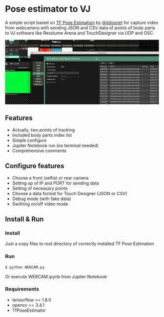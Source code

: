 # Pose estimator to VJ
A simple script based on [TF Pose Estimation](https://github.com/ildoonet/tf-pose-estimation) by [@ildoonet](https://github.com/ildoonet) for capture video from webcamera with sending JSON and CSV data of points of body parts to VJ software like Resolume Arena and TouchDesigner via UDP and OSC.

![screenshot](./screenshot.jpg)

## Features
- Actually, two points of tracking
- Included body parts index list
- Simple configure
- Jupiter Notebook run (no terminal needed)
- Comprehensive comments
## Configure features
- Choose a front (selfie) or rear camera
- Setting up of IP and PORT for sending data
- Setting of necessary points
- Choose a data format for Touch Designer (JSON or CSV)
- Debug mode (with fake data)
- Swithing on/off video mode

## Install & Run
### Install
Just a copy files to root directory of correctly installed TF Pose Estimation
### Run
```bash
$ python WEBCAM.py
```
Or execute WEBCAM.ipynb from Jupiter Notebook

### Requirements
- tensorflow >= 1.8.0
- opencv >= 3.4.1
- TfPoseEstimator
